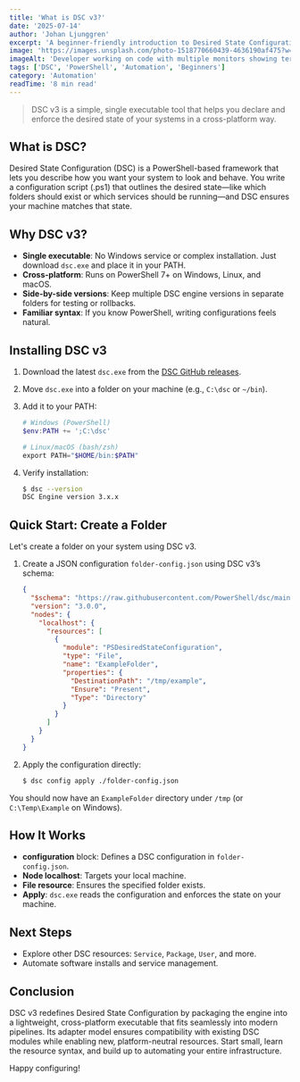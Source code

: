```yaml
---
title: 'What is DSC v3?'
date: '2025-07-14'
author: 'Johan Ljunggren'
excerpt: 'A beginner-friendly introduction to Desired State Configuration version 3 and how to use it across Windows, Linux, and macOS.'
image: 'https://images.unsplash.com/photo-1518770660439-4636190af475?w=800&h=600&fit=crop&crop=center'
imageAlt: 'Developer working on code with multiple monitors showing terminal and configuration files'
tags: ['DSC', 'PowerShell', 'Automation', 'Beginners']
category: 'Automation'
readTime: '8 min read'
---
```


> DSC v3 is a simple, single executable tool that helps you declare and enforce the desired state of your systems in a cross-platform way.

## What is DSC?

Desired State Configuration (DSC) is a PowerShell-based framework that lets you describe how you want your system to look and behave. You write a configuration script (.ps1) that outlines the desired state—like which folders should exist or which services should be running—and DSC ensures your machine matches that state.

## Why DSC v3?

- **Single executable**: No Windows service or complex installation. Just download `dsc.exe` and place it in your PATH.
- **Cross-platform**: Runs on PowerShell 7+ on Windows, Linux, and macOS.
- **Side-by-side versions**: Keep multiple DSC engine versions in separate folders for testing or rollbacks.
- **Familiar syntax**: If you know PowerShell, writing configurations feels natural.

## Installing DSC v3

1. Download the latest `dsc.exe` from the [DSC GitHub releases](https://github.com/PowerShell/dsc/releases).
1. Move `dsc.exe` into a folder on your machine (e.g., `C:\dsc` or `~/bin`).
1. Add it to your PATH:

   ```powershell
   # Windows (PowerShell)
   $env:PATH += ';C:\dsc'

   # Linux/macOS (bash/zsh)
   export PATH="$HOME/bin:$PATH"
   ```

1. Verify installation:

   ```bash
   $ dsc --version
   DSC Engine version 3.x.x
   ```

## Quick Start: Create a Folder

Let's create a folder on your system using DSC v3.

1. Create a JSON configuration `folder-config.json` using DSC v3’s schema:

   ```json
   {
     "$schema": "https://raw.githubusercontent.com/PowerShell/dsc/main/schema/dsc-config.schema.json",
     "version": "3.0.0",
     "nodes": {
       "localhost": {
         "resources": [
           {
             "module": "PSDesiredStateConfiguration",
             "type": "File",
             "name": "ExampleFolder",
             "properties": {
               "DestinationPath": "/tmp/example",
               "Ensure": "Present",
               "Type": "Directory"
             }
           }
         ]
       }
     }
   }
   ```

1. Apply the configuration directly:

   ```bash
   $ dsc config apply ./folder-config.json
   ```

You should now have an `ExampleFolder` directory under `/tmp` (or `C:\Temp\Example` on Windows).

## How It Works

- **configuration** block: Defines a DSC configuration in `folder-config.json`.
- **Node localhost**: Targets your local machine.
- **File resource**: Ensures the specified folder exists.
- **Apply**: `dsc.exe` reads the configuration and enforces the state on your machine.

## Next Steps

- Explore other DSC resources: `Service`, `Package`, `User`, and more.
- Automate software installs and service management.

## Conclusion

DSC v3 redefines Desired State Configuration by packaging the engine into a lightweight, cross-platform executable that fits seamlessly into modern pipelines. Its adapter model ensures compatibility with existing DSC modules while enabling new, platform-neutral resources. Start small, learn the resource syntax, and build up to automating your entire infrastructure.

Happy configuring!
